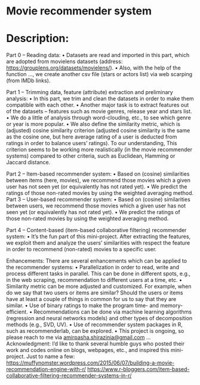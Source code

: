 # Movie recommender system


# Description:
Part 0 – Reading data:
•	Datasets are read and imported in this part, which are adopted from movielens datasets (address: https://grouplens.org/datasets/movielens/). 
•	Also, with the help of the function …, we create another csv file (stars or actors list) via web scarping (from IMDb links).

Part 1 – Trimming data, feature (attribute) extraction and preliminary analysis:
•	In this part, we trim and clean the datasets in order to make them compatible with each other. 
•	Another major task is to extract features out of the datasets – features such as movie genres, release year and stars list.
•	We do a little of analysis through word-clouding, etc., to see which genre or year is more popular. 
•	We also define the similarity metric, which is (adjusted) cosine similarity criterion (adjusted cosine similarity is the same as the cosine one, but here average rating of a user is deducted from ratings in order to balance users’ ratings). To our understanding, This criterion seems to be working more realistically (in the movie recommender systems) compared to other criteria, such as Euclidean, Hamming or Jaccard distance. 

Part 2 – Item-based recommender system:
•	Based on (cosine) similarities between items (here, movies), we recommend those movies which a given user has not seen yet (or equivalently has not rated yet). 
•	We predict the ratings of those non-rated movies by using the weighted averaging method.
Part 3 – User-based recommender system:
•	Based on (cosine) similarities between users, we recommend those movies which a given user has not seen yet (or equivalently has not rated yet). 
•	We predict the ratings of those non-rated movies by using the weighted averaging method.

Part 4 – Content-based (item-based collaborative filtering) recommender system:
•	It’s the fun part of this mini-project. After extracting the features, we exploit them and analyze the users’ similarities with respect the feature in order to recommend (non-rated) movies to a specific user. 

Enhancements:
There are several enhancements which can be applied to the recommender systems:
•	Parallelization in order to read, write and process different tasks in parallel. This can be done in different spots, e.g., in the web scraping, recommendation to different users at a time, etc.
•	Similarity metric can be more adjusted and customized. For example, when do we say that two users or items are similar? Should the users or items have at least a couple of things in common for us to say that they are similar.
•	Use of binary ratings to make the program time- and memory-efficient. 
•	Recommendations can be done via machine learning algorithms (regression and neural networks models) and other types of decomposition methods (e.g., SVD, UV). 
•	Use of recommender system packages in R, such as recommenderlab, can be explored. 
•	This project is ongoing, so please reach to me via amirpasha.shirazinia@gmail.com … 
Acknowledgment: I’d like to thank several humble guys who posted their work and codes online on blogs, webpages, etc., and inspired this mini-project. Just to name a few: 
https://muffynomster.wordpress.com/2015/06/07/building-a-movie-recommendation-engine-with-r/
https://www.r-bloggers.com/item-based-collaborative-filtering-recommender-systems-in-r/



